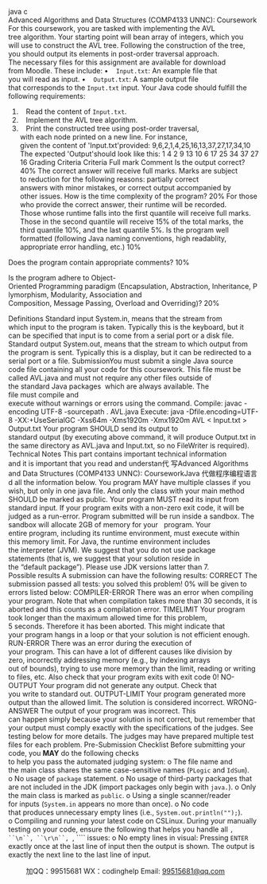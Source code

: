 java c
Advanced Algorithms and Data Structures (COMP4133 UNNC): CourseworkFor this coursework, you are tasked with implementing the AVL tree algorithm. Your starting point will bean array of integers, which you will use to construct the AVL tree. Following the construction of the tree, you should output its elements in post-order traversal approach.
The necessary files for this assignment are available for download from Moodle. These include:
•    `Input.txt`: An example file that you will read as input.
•    `Output.txt`: A sample output file that corresponds to the `Input.txt` input.
Your Java code should fulfill the following requirements:
1.    Read the content of `Input.txt`.
2.    Implement the AVL tree algorithm.
3.    Print the constructed tree using post-order traversal, with each node printed on a new line.
For instance, given the content of 'Input.txt'provided:
9,6,2,1,4,25,16,13,37,27,17,34,10
The expected 'Output'should look like this:
1
4
2
9
13
10
6
17
25
34
37
27
16
Grading Criteria
Criteria
Full mark
Comment
Is the output correct?
40%
The correct answer will receive full marks. Marks are subject to reduction for the following reasons: partially correct answers with minor mistakes, or correct output accompanied by other issues.
How is the time complexity of the program?
20%
For those who provide the correct answer, their runtime will be recorded. Those whose runtime falls into the first quantile will receive full marks. Those in the second quantile will receive 15% of the total marks, the third quantile 10%, and the last quantile 5%.
Is the program well formatted (following Java naming conventions, high readablity, appropriate error handling, etc.)
10%

Does the program contain appropriate comments?
10%

Is the program adhere to Object-Oriented Programming paradigm (Encapsulation, Abstraction, Inheritance, Plymorphism, Modularity, Association and Composition, Message Passing, Overload and Overriding)?
20%

Definitions
Standard input
System.in, means that the stream from which input to the program is taken. Typically this is the keyboard, but it can be specified that input is to come from a serial port or a disk file.
Standard output
System.out, means that the stream to which output from the program is sent. Typically this is a display, but it can be redirected to a serial port or a file.
SubmissionYou must submit a single Java source code file containing all your code for this coursework. This file must be called AVL.java and must not require any other files outside of the standard Java packages  which are always available. The file must compile and execute without warnings or errors using the command.
Compile: javac -encoding UTF-8 -sourcepath . AVL.java
Execute: java -Dfile.encoding=UTF-8 -XX:+UseSerialGC -Xss64m -Xms1920m -Xmx1920m AVL < Input.txt > Output.txt
Your program SHOULD send its output to standard output (by executing above command, it will produce Output.txt in the same directory as AVL.java and Input.txt, so no FileWriter is required).
Technical Notes
This part contains important technical information and it is important that you read and understan代 写Advanced Algorithms and Data Structures (COMP4133 UNNC): CourseworkJava
代做程序编程语言d all the information below.
You program MAY have multiple classes if you wish, but only in one java file. And only the class with your main method SHOULD be marked as public.
Your program MUST read its input from standard input.
If your program exits with a non-zero exit code, it will be judged as a run-error.
Program submitted will be run inside a sandbox. The sandbox will allocate 2GB of memory for your   program. Your entire program, including its runtime environment, must execute within this memory limit. For Java, the runtime environment includes the interpreter (JVM).
We suggest that you do not use package statements (that is, we suggest that your solution reside in the “default package”).
Please use JDK versions latter than 7.
Possible results
A submission can have the following results:
CORRECT The submission passed all tests: you solved this problem! 0% will be given to errors listed below:
COMPILER-ERROR There was an error when compiling your program. Note that when compilation takes more than 30 seconds, it is aborted and this counts as a compilation error.
TIMELIMIT Your program took longer than the maximum allowed time for this problem, 5 seconds. Therefore it has been aborted. This might indicate that your program hangs in a loop or that your solution is not efficient enough.
RUN-ERROR There was an error during the execution of your program. This can have a lot of different causes like division by zero, incorrectly addressing memory (e.g., by indexing arrays out of bounds),
trying to use more memory than the limit, reading or writing to files, etc. Also check that your program exits with exit code 0!
NO-OUTPUT Your program did not generate any output. Check that you write to standard out.
OUTPUT-LIMIT Your program generated more output than the allowed limit. The solution is considered incorrect.
WRONG-ANSWER The output of your program was incorrect. This can happen simply because your
solution is not correct, but remember that your output must comply exactly with the specifications of
the judges. See testing below for more details. The judges may have prepared multiple test files for each problem.
Pre-Submission Checklist
Before submitting your code, you **MAY** do the following checks to help you pass the automated judging system:
o The file name and the main class shares the same case-sensitive names (``PLogic`` and ``IdSum``).
o No usage of ``package`` statement.
o No usage of third-party packages that are not included in the JDK (import packages only begin with ``java.``).
o Only the main class is marked as ``public``.
o Using a single scanner/reader for inputs (``System.in`` appears no more than once).
o No code that produces unnecessary empty lines (i.e., ``System.out.println("");``).
o Compiling and running your latest code on CSLinux.
During your manually testing on your code, ensure the following that helps you handle all ````, ``\n``, ``\r\n``, ````, ```` issues:
o No empty lines in visual:
Pressing ``ENTER`` exactly once at the last line of input then the output is shown.
The output is exactly the next line to the last line of input.




         
加QQ：99515681  WX：codinghelp  Email: 99515681@qq.com
